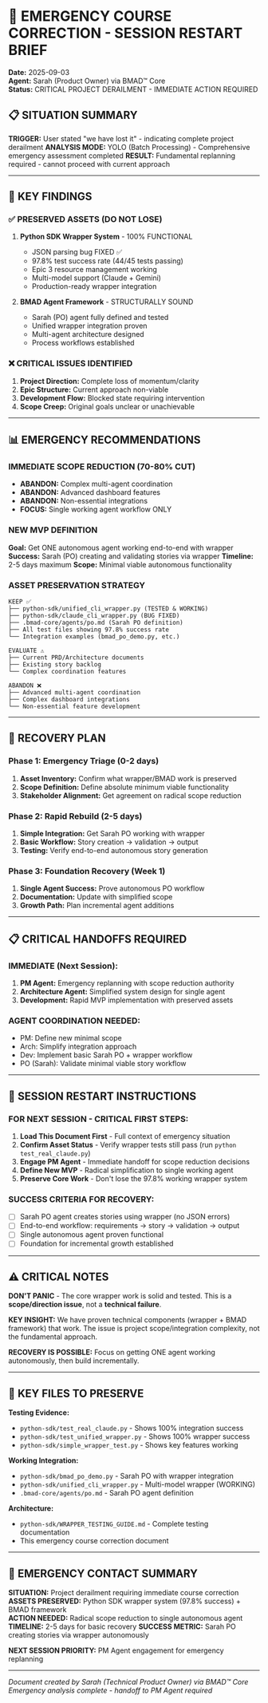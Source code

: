 # 🚨 EMERGENCY COURSE CORRECTION - SESSION RESTART BRIEF

**Date:** 2025-09-03  
**Agent:** Sarah (Product Owner) via BMAD™ Core  
**Status:** CRITICAL PROJECT DERAILMENT - IMMEDIATE ACTION REQUIRED

## 📋 SITUATION SUMMARY

**TRIGGER:** User stated "we have lost it" - indicating complete project derailment
**ANALYSIS MODE:** YOLO (Batch Processing) - Comprehensive emergency assessment completed
**RESULT:** Fundamental replanning required - cannot proceed with current approach

---

## 🎯 KEY FINDINGS

### ✅ **PRESERVED ASSETS (DO NOT LOSE)**
1. **Python SDK Wrapper System** - 100% FUNCTIONAL
   - JSON parsing bug FIXED ✅
   - 97.8% test success rate (44/45 tests passing)
   - Epic 3 resource management working
   - Multi-model support (Claude + Gemini)
   - Production-ready wrapper integration

2. **BMAD Agent Framework** - STRUCTURALLY SOUND
   - Sarah (PO) agent fully defined and tested
   - Unified wrapper integration proven
   - Multi-agent architecture designed
   - Process workflows established

### ❌ **CRITICAL ISSUES IDENTIFIED**
1. **Project Direction:** Complete loss of momentum/clarity
2. **Epic Structure:** Current approach non-viable
3. **Development Flow:** Blocked state requiring intervention
4. **Scope Creep:** Original goals unclear or unachievable

---

## 📊 EMERGENCY RECOMMENDATIONS

### **IMMEDIATE SCOPE REDUCTION (70-80% CUT)**
- **ABANDON:** Complex multi-agent coordination
- **ABANDON:** Advanced dashboard features  
- **ABANDON:** Non-essential integrations
- **FOCUS:** Single working agent workflow ONLY

### **NEW MVP DEFINITION**
**Goal:** Get ONE autonomous agent working end-to-end with wrapper
**Success:** Sarah (PO) creating and validating stories via wrapper
**Timeline:** 2-5 days maximum
**Scope:** Minimal viable autonomous functionality

### **ASSET PRESERVATION STRATEGY**
```
KEEP ✅
├── python-sdk/unified_cli_wrapper.py (TESTED & WORKING)
├── python-sdk/claude_cli_wrapper.py (BUG FIXED)  
├── .bmad-core/agents/po.md (Sarah PO definition)
├── All test files showing 97.8% success rate
└── Integration examples (bmad_po_demo.py, etc.)

EVALUATE ⚠️
├── Current PRD/Architecture documents
├── Existing story backlog
└── Complex coordination features

ABANDON ❌
├── Advanced multi-agent coordination
├── Complex dashboard integrations  
└── Non-essential feature development
```

---

## 🚀 RECOVERY PLAN

### **Phase 1: Emergency Triage (0-2 days)**
1. **Asset Inventory:** Confirm what wrapper/BMAD work is preserved
2. **Scope Definition:** Define absolute minimum viable functionality
3. **Stakeholder Alignment:** Get agreement on radical scope reduction

### **Phase 2: Rapid Rebuild (2-5 days)**  
1. **Simple Integration:** Get Sarah PO working with wrapper
2. **Basic Workflow:** Story creation → validation → output
3. **Testing:** Verify end-to-end autonomous story generation

### **Phase 3: Foundation Recovery (Week 1)**
1. **Single Agent Success:** Prove autonomous PO workflow
2. **Documentation:** Update with simplified scope
3. **Growth Path:** Plan incremental agent additions

---

## 📋 CRITICAL HANDOFFS REQUIRED

### **IMMEDIATE (Next Session):**
1. **PM Agent:** Emergency replanning with scope reduction authority
2. **Architecture Agent:** Simplified system design for single agent
3. **Development:** Rapid MVP implementation with preserved assets

### **AGENT COORDINATION NEEDED:**
- PM: Define new minimal scope
- Arch: Simplify integration approach  
- Dev: Implement basic Sarah PO + wrapper workflow
- PO (Sarah): Validate minimal viable story workflow

---

## 🎯 SESSION RESTART INSTRUCTIONS

### **FOR NEXT SESSION - CRITICAL FIRST STEPS:**

1. **Load This Document First** - Full context of emergency situation
2. **Confirm Asset Status** - Verify wrapper tests still pass (run `python test_real_claude.py`)
3. **Engage PM Agent** - Immediate handoff for scope reduction decisions
4. **Define New MVP** - Radical simplification to single working agent
5. **Preserve Core Work** - Don't lose the 97.8% working wrapper system

### **SUCCESS CRITERIA FOR RECOVERY:**
- [ ] Sarah PO agent creates stories using wrapper (no JSON errors)
- [ ] End-to-end workflow: requirements → story → validation → output  
- [ ] Single autonomous agent proven functional
- [ ] Foundation for incremental growth established

---

## ⚠️ CRITICAL NOTES

**DON'T PANIC** - The core wrapper work is solid and tested. This is a **scope/direction issue**, not a **technical failure**.

**KEY INSIGHT:** We have proven technical components (wrapper + BMAD framework) that work. The issue is project scope/integration complexity, not the fundamental approach.

**RECOVERY IS POSSIBLE:** Focus on getting ONE agent working autonomously, then build incrementally.

---

## 📁 KEY FILES TO PRESERVE

**Testing Evidence:**
- `python-sdk/test_real_claude.py` - Shows 100% integration success
- `python-sdk/test_unified_wrapper.py` - Shows 100% wrapper success  
- `python-sdk/simple_wrapper_test.py` - Shows key features working

**Working Integration:**
- `python-sdk/bmad_po_demo.py` - Sarah PO with wrapper integration
- `python-sdk/unified_cli_wrapper.py` - Multi-model wrapper (WORKING)
- `.bmad-core/agents/po.md` - Sarah PO agent definition

**Architecture:**
- `python-sdk/WRAPPER_TESTING_GUIDE.md` - Complete testing documentation
- This emergency course correction document

---

## 🚨 EMERGENCY CONTACT SUMMARY

**SITUATION:** Project derailment requiring immediate course correction
**ASSETS PRESERVED:** Python SDK wrapper system (97.8% success) + BMAD framework  
**ACTION NEEDED:** Radical scope reduction to single autonomous agent
**TIMELINE:** 2-5 days for basic recovery
**SUCCESS METRIC:** Sarah PO creating stories via wrapper autonomously

**NEXT SESSION PRIORITY:** PM Agent engagement for emergency replanning

---

*Document created by Sarah (Technical Product Owner) via BMAD™ Core*  
*Emergency analysis complete - handoff to PM Agent required*